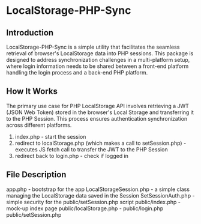 # LocalStorage-PHP-Sync

## Introduction

LocalStorage-PHP-Sync is a simple utility that facilitates the seamless retrieval of browser's LocalStorage data into PHP sessions.
This package is designed to address synchronization challenges in a multi-platform setup, where login information
needs to be shared between a front-end platform handling the login process and a back-end PHP platform.

## How It Works

The primary use case for PHP LocalStorage API involves retrieving a JWT (JSON Web Token) stored in the browser's Local Storage and
transferring it to the PHP Session. This process ensures authentication synchronization across different platforms.

1. index.php - start the session
2. redirect to localStorage.php (which makes a call to setSession.php) - executes JS fetch call to transfer the JWT to the PHP Session
3. redirect back to login.php - check if logged in

## File Description

app.php - bootstrap for the app
LocalStorageSession.php - a simple class managing the LocalStorage data saved in the Session
SetSessionAuth.php - simple security for the public/setSession.php script
public/index.php - mock-up index page
public/localStorage.php - 
public/login.php
public/setSession.php
